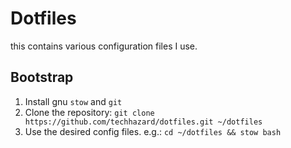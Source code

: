 # Dotfiles
this contains various configuration files I use.


## Bootstrap
1. Install gnu `stow` and `git`
2. Clone the repository: `git clone https://github.com/techhazard/dotfiles.git ~/dotfiles`
3. Use the desired config files. e.g.: `cd ~/dotfiles && stow bash`
